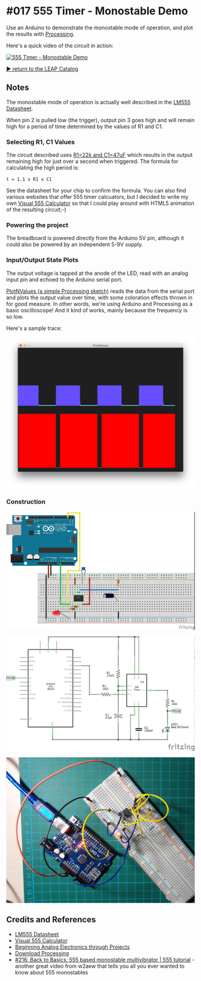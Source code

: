 # #017 555 Timer - Monostable Demo

Use an Arduino to demonstrate the monostable mode of operation, and plot the results with [Processing](https://www.processing.org).

Here's a quick video of the circuit in action:

[![555 Timer - Monostable Demo](http://img.youtube.com/vi/FJI0kTbzS4I/0.jpg)](http://www.youtube.com/watch?v=FJI0kTbzS4I)


[:arrow_forward: return to the LEAP Catalog](http://leap.tardate.com)

## Notes

The monostable mode of operation is actually well described in the [LM555 Datasheet](http://www.futurlec.com/Linear/LM555CN.shtml).

When pin 2 is pulled low (the trigger), output pin 3 goes high and will remain high for a period of time determined by the values of R1 and C1.

### Selecting R1, C1 Values

The circuit described uses [R1=22k and C1=47uF](http://visual555.tardate.com/?mode=monostable&r1=22&c=47)
which results in the output remaining high for just over a second when triggered.
The formula for calculating the high period is:

    t = 1.1 x R1 x C1

See the datasheet for your chip to confirm the formula. You can also find various websites that offer 555 timer calcuators,
but I decided to write my own [Visual 555 Calculator](http://visual555.tardate.com) so that I could play around with HTML5 animation of the resulting circuit;-)


### Powering the project

The breadboard is powered directly from the Arduino 5V pin, although it could also be powered by an independent 5-9V supply.

### Input/Output State Plots

The output voltage is tapped at the anode of the LED, read with an analog input pin and echoed to the Arduino serial port.

[PlotNValues (a simple Processing sketch)](../../processing/PlotNValues) reads the data from the serial port and plots the output value over time, with some coloration effects thrown in for good measure. In other words, we're using Arduino and Processing as a basic oscilloscope! And it kind of works, mainly because the frequency is so low.

Here's a sample trace:

![processing trace](./assets/processing_trace.png?raw=true)


### Construction

![The Breadboard](./assets/Monostable_bb.jpg?raw=true)

![The Schematic](./assets/Monostable_schematic.jpg?raw=true)

![The Build](./assets/Monostable_build.jpg?raw=true)


## Credits and References
* [LM555 Datasheet](http://www.futurlec.com/Linear/LM555CN.shtml)
* [Visual 555 Calculator](http://visual555.tardate.com)
* [Beginning Analog Electronics through Projects](http://www.amazon.com/gp/product/0750672838/ref=as_li_tl?ie=UTF8&camp=1789&creative=390957&creativeASIN=0750672838&linkCode=as2&tag=itsaprli-20&linkId=D6X64MWAYQPEYQJC)
* [Download Processing](https://www.processing.org/download/)
* [#216: Back to Basics: 555 based monostable multivibrator | 555 tutorial](https://youtu.be/MbWc70ZzTlI) - another great video from w2aew that tells you all you ever wanted to know about 555 monostables
